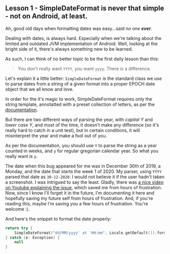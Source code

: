## Lesson 1 - SimpleDateFormat is never that simple - not on Android, at least.

Ah, good old days when formatting dates was easy...said _no one_ **_ever_**.

Dealing with dates, is always hard. Especially when we're talking about the limited and outdated JVM implementation of Android. Well, looking at the bright side of it, there's always something new to be learned.

As such, I can think of no better topic to be the first daily lesson than this:

> You don't really want `YYYY`, you want `yyyy`. There *is* a difference.

Let's explain it a little better: `SimpleDateFormat` is the standard class we use to parse dates from a string of a given format into a proper EPOCH date object that we all know and love.

In order for the it's magic to work, SimpleDateFormat requires only the string template, annotatted with a preset collection of letters, as per the [documentation](https://docs.oracle.com/javase/7/docs/api/java/text/SimpleDateFormat.html).

But there are two different ways of parsing the year, with _capital Y_ and _lower case Y_, and most of the time, it doesn't make any difference (so it's really hard to catch in a unit test), but in certain conditions, it will misinterpret the year and make a fool out of you.

As per the documentation, you should use `Y` to parse the string as a year counted in weeks, and `y` for regular gregorian calendar year. So what you really want is `y`.

The date when this bug appeared for me was in December 30th of 2019, a Monday, and the date that starts the week 1 of 2020. My parser, using `YYYY` parsed that date as `30-12-2020`. I would not believe it if the user hadn't taken a screenshot. I was intrigued to say the least. Gladly, there was [a nice video on Youtube explaining the issue](https://www.youtube.com/watch?v=D3jxx8Yyw1c), which saved me from hours of frustration. Now, since I know I'll forget it in the future, I'm documenting it here and hopefully saving my future self from hours of frustration. And, if you're reading this, maybe I'm saving *you* a few hours of frustration. You're welcome :).

And here's the snippet to format the date properly:

``` kotlin
return try {
    SimpleDateFormat("dd/MM/yyyy' at 'HH:mm", Locale.getDefault()).format(Date(date))
} catch (e: Exception) {
    null
}
```
